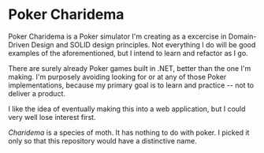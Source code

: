 # Poker Charidema

Poker Charidema is a Poker simulator I'm creating as a excercise in Domain-Driven Design and SOLID design principles. Not everything I do will be good examples of the aforementioned, but I intend to learn and refactor as I go.

There are surely already Poker games built in .NET, better than the one I'm making. I'm purposely avoiding looking for or at any of those Poker implementations, because my primary goal is to learn and practice -- not to deliver a product.

I like the idea of eventually making this into a web application, but I could very well lose interest first.

_Charidema_ is a species of moth. It has nothing to do with poker. I picked it only so that this repository would have a distinctive name.

